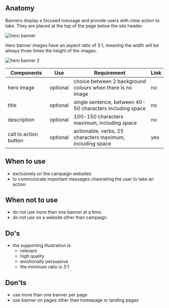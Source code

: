 ## Anatomy

Banners display a focused message and provide users with clear action to take. They are placed at the top of the page below the site header.

![hero banner](https://inno-ecl.s3.amazonaws.com/media/images/EC/Hero%20Banner/Hero%20Banner01.jpg)

Hero banner images have an aspect ratio of 3:1, meaning the width will be always three times the height of the images.

![hero banner 2](https://inno-ecl.s3.amazonaws.com/media/images/EC/Hero%20Banner/Hero%20Banner02.png)

| Components            | Use      | Requirement                                                | Link |
| --------------------- | -------- | ---------------------------------------------------------- | ---- |
| hero image            | optional | choice between 2 background colours when there is no image | no   |
| title                 | optional | single sentence, between 40-50 characters including space  | no   |
| description           | optional | 100-150 characters maximum, including space                | no   |
| call to action button | optional | actionable, verbs, 25 characters maximum, including space  | yes  |

## When to use

- exclusively on the campaign websites
- to communicate important messages channeling the user to take an action.

## When not to use

- do not use more than one banner at a time.
- do not use on a website other than campaign.

## Do's

- the supporting illustration is:
  - relevant
  - high quality
  - emotionally persuasive
  - the minimum ratio is 3:1

## Don'ts

- use more than one banner per page
- use banner on pages other than homepage or landing pages
